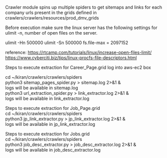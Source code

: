 Crawler module spins up multiple spiders to get sitemaps and links for each company urls present 
in the grids defined in crawlers/crawlers/resources/prod_dmv_grids

Before execution make sure the linux server has the following settings for ulimit -n,
number of open files on the server.

ulimit -Hn 500000
ulimit -Sn 500000
fs.file-max = 2097152

reference: 
https://rtcamp.com/tutorials/linux/increase-open-files-limit/
https://www.cyberciti.biz/tips/linux-procfs-file-descriptors.html

Steps to execute extraction for Career_Page.grid 
log into aws-ec2 box

cd ~/kiran/crawlers/crawlers/spiders  \
python3 sitemap_pages_spider.py > sitemap.log 2>&1 & \
logs will be available in sitemap.log \
python3 url_extraction_spider.py > link_extractor.log 2>&1 & \
logs will be available in link_extractor.log

Steps to execute extraction for Job_Page.grid     
cd ~/kiran/crawlers/crawlers/spiders \
python3 jp_link_extractor.py > jp_link_extractor.log 2>&1 &     
logs will be available in jp_link_extractor.log

Steps to execute extraction for Jobs.grid     
cd ~/kiran/crawlers/crawlers/spiders \
python3 job_desc_extractor.py > job_desc_extractor.log 2>&1 &    
logs will be available in job_desc_extractor.log